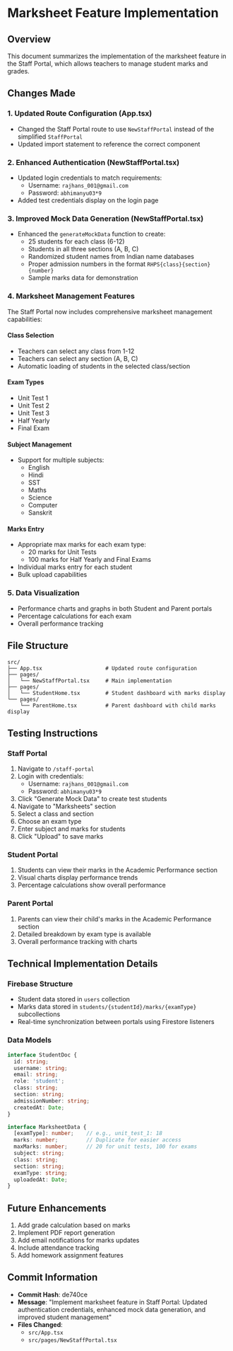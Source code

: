 # Marksheet Feature Implementation

## Overview
This document summarizes the implementation of the marksheet feature in the Staff Portal, which allows teachers to manage student marks and grades.

## Changes Made

### 1. Updated Route Configuration (App.tsx)
- Changed the Staff Portal route to use `NewStaffPortal` instead of the simplified `StaffPortal`
- Updated import statement to reference the correct component

### 2. Enhanced Authentication (NewStaffPortal.tsx)
- Updated login credentials to match requirements:
  - Username: `rajhans_001@gmail.com`
  - Password: `abhimanyu03*9`
- Added test credentials display on the login page

### 3. Improved Mock Data Generation (NewStaffPortal.tsx)
- Enhanced the `generateMockData` function to create:
  - 25 students for each class (6-12)
  - Students in all three sections (A, B, C)
  - Randomized student names from Indian name databases
  - Proper admission numbers in the format `RHPS{class}{section}{number}`
  - Sample marks data for demonstration

### 4. Marksheet Management Features
The Staff Portal now includes comprehensive marksheet management capabilities:

#### Class Selection
- Teachers can select any class from 1-12
- Teachers can select any section (A, B, C)
- Automatic loading of students in the selected class/section

#### Exam Types
- Unit Test 1
- Unit Test 2
- Unit Test 3
- Half Yearly
- Final Exam

#### Subject Management
- Support for multiple subjects:
  - English
  - Hindi
  - SST
  - Maths
  - Science
  - Computer
  - Sanskrit

#### Marks Entry
- Appropriate max marks for each exam type:
  - 20 marks for Unit Tests
  - 100 marks for Half Yearly and Final Exams
- Individual marks entry for each student
- Bulk upload capabilities

### 5. Data Visualization
- Performance charts and graphs in both Student and Parent portals
- Percentage calculations for each exam
- Overall performance tracking

## File Structure
```
src/
├── App.tsx                    # Updated route configuration
├── pages/
│   └── NewStaffPortal.tsx     # Main implementation
├── pages/
│   └── StudentHome.tsx        # Student dashboard with marks display
└── pages/
    └── ParentHome.tsx         # Parent dashboard with child marks display
```

## Testing Instructions

### Staff Portal
1. Navigate to `/staff-portal`
2. Login with credentials:
   - Username: `rajhans_001@gmail.com`
   - Password: `abhimanyu03*9`
3. Click "Generate Mock Data" to create test students
4. Navigate to "Marksheets" section
5. Select a class and section
6. Choose an exam type
7. Enter subject and marks for students
8. Click "Upload" to save marks

### Student Portal
1. Students can view their marks in the Academic Performance section
2. Visual charts display performance trends
3. Percentage calculations show overall performance

### Parent Portal
1. Parents can view their child's marks in the Academic Performance section
2. Detailed breakdown by exam type is available
3. Overall performance tracking with charts

## Technical Implementation Details

### Firebase Structure
- Student data stored in `users` collection
- Marks data stored in `students/{studentId}/marks/{examType}` subcollections
- Real-time synchronization between portals using Firestore listeners

### Data Models
```typescript
interface StudentDoc {
  id: string;
  username: string;
  email: string;
  role: 'student';
  class: string;
  section: string;
  admissionNumber: string;
  createdAt: Date;
}

interface MarksheetData {
  [examType]: number;    // e.g., unit_test_1: 18
  marks: number;         // Duplicate for easier access
  maxMarks: number;      // 20 for unit tests, 100 for exams
  subject: string;
  class: string;
  section: string;
  examType: string;
  uploadedAt: Date;
}
```

## Future Enhancements
1. Add grade calculation based on marks
2. Implement PDF report generation
3. Add email notifications for marks updates
4. Include attendance tracking
5. Add homework assignment features

## Commit Information
- **Commit Hash**: de740ce
- **Message**: "Implement marksheet feature in Staff Portal: Updated authentication credentials, enhanced mock data generation, and improved student management"
- **Files Changed**: 
  - `src/App.tsx`
  - `src/pages/NewStaffPortal.tsx`